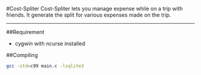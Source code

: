 #Cost-Spliter
Cost-Spliter lets you manage expense while on a trip with friends. It generate the split for various expenses made on the trip.

-------------
##Requirement

- cygwin with ncurse installed

##Compiling

 ```sh
 gcc -std=c99 main.c -lsqlite3
 ```
